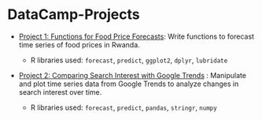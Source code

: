 # DataCamp-Projects
  
- [Project 1: Functions for Food Price Forecasts](https://github.com/sakshimukhi/DataCamp-Projects/blob/main/Functions%20for%20Food%20Price%20Forecasts.ipynb): Write functions to forecast time series of food prices in Rwanda.
  - R libraries used: `forecast`, `predict`, `ggplot2`, `dplyr`, `lubridate`

- [Project 2: Comparing Search Interest with Google Trends](https://github.com/sakshimukhi/DataCamp-Projects/blob/main/Comparing%20Search%20Interest%20with%20Google%20Trends.ipynb) : Manipulate and plot time series data from Google Trends to analyze changes in search interest over time.
  -  R libraries used: `forecast`, `predict`, `pandas`, `stringr`, `numpy`
